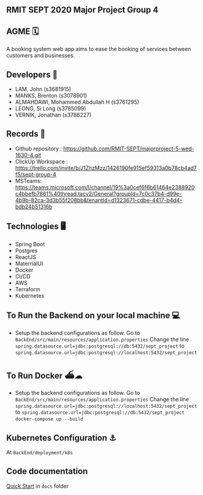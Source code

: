 ## RMIT SEPT 2020 Major Project Group 4


## AGME 🗓
A booking system web app aims to ease the booking of services between customers and businesses.


## Developers 🔧  
* LAM, John (s3681915)
* MANKS, Brenton (s3078901)
* ALMAHDAWI, Mohammed Abdullah H (s3761295)
* LEONG, Si Long (s3785099)
* VERNIK, Jonathan (s3786227)

## Records 📃
* Github repository : https://github.com/RMIT-SEPT/majorproject-5-wed-1630-4.git
* ClickUp Workspace : https://trello.com/invite/b/J1ZhzMzz/1426190fe915ef59313a0b78cb4ad7f5/sept-group-4
* MSTeams: https://teams.microsoft.com/l/channel/19%3a0cef6f6b61464e2388920c4bbefb7861%40thread.tacv2/General?groupId=7c0c37b4-d99e-4b9b-82ca-3d3b55f208bb&tenantId=d1323671-cdbe-4417-b4d4-bdb24b51316b


## Technologies 🖥
* Spring Boot
* Postgres
* ReactJS
* MaterrialUI
* Docker
* CI/CD
* AWS
* Terraform
* Kubernetes

## To Run the Backend on your local machine 💻
* Setup the backend configurations as follow.
Go to `BackEnd/src/main/resources/application.properties`
Change the line `spring.datasource.url=jdbc:postgresql://db:5432/sept_project` 
to `spring.datasource.url=jdbc:postgresql://localhost:5432/sept_project`

## To Run Docker ⛴☁
* Setup the backend configurations as follow.
Go to `BackEnd/src/main/resources/application.properties`
Change the line `spring.datasource.url=jdbc:postgresql://localhost:5432/sept_project` 
to `spring.datasource.url=jdbc:postgresql://db:5432/sept_project`
`docker-compose up --build`

## Kubernetes Configuration ⚓️

At `BackEnd/deployment/k8s`


## Code documentation

[Quick Start](/docs/README.md) in `docs` folder
